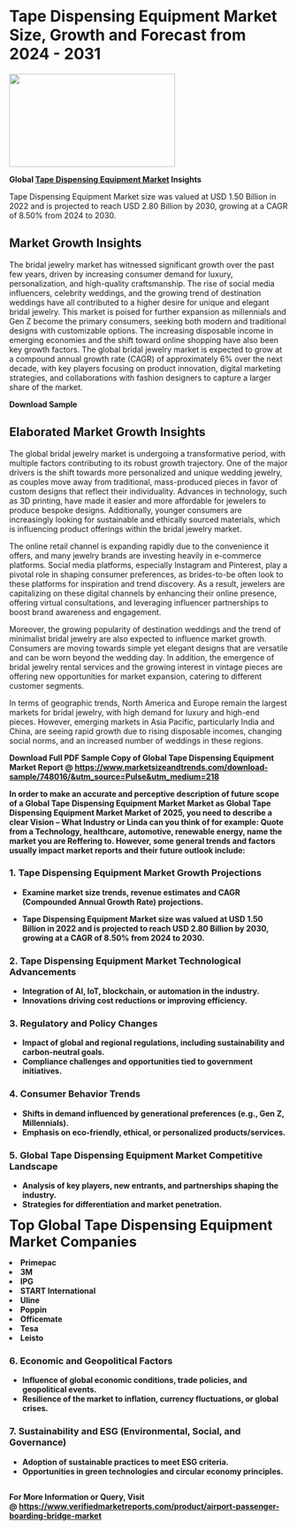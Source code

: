 <H1>Tape Dispensing Equipment Market Size, Growth and Forecast from 2024 - 2031</H1><img class="aligncenter size-medium wp-image-584254" src="https://thirdeyenews.in/wp-content/uploads/2024/09/Global-Market-Research-300x168.jpeg" alt="" width="300" height="168" /><p><strong>Global&nbsp;<a href="https://www.marketsizeandtrends.com/download-sample/748016/&amp;utm_source=Pulse&amp;utm_medium=218">Tape Dispensing Equipment Market</a> Insights</strong></p><p>Tape Dispensing Equipment Market size was valued at USD 1.50 Billion in 2022 and is projected to reach USD 2.80 Billion by 2030, growing at a CAGR of 8.50% from 2024 to 2030.</p><p><h2>Market Growth Insights</h2> <p>The bridal jewelry market has witnessed significant growth over the past few years, driven by increasing consumer demand for luxury, personalization, and high-quality craftsmanship. The rise of social media influencers, celebrity weddings, and the growing trend of destination weddings have all contributed to a higher desire for unique and elegant bridal jewelry. This market is poised for further expansion as millennials and Gen Z become the primary consumers, seeking both modern and traditional designs with customizable options. The increasing disposable income in emerging economies and the shift toward online shopping have also been key growth factors. The global bridal jewelry market is expected to grow at a compound annual growth rate (CAGR) of approximately 6% over the next decade, with key players focusing on product innovation, digital marketing strategies, and collaborations with fashion designers to capture a larger share of the market.</p> <p><strong>Download Sample</strong></p> <h2>Elaborated Market Growth Insights</h2> <p>The global bridal jewelry market is undergoing a transformative period, with multiple factors contributing to its robust growth trajectory. One of the major drivers is the shift towards more personalized and unique wedding jewelry, as couples move away from traditional, mass-produced pieces in favor of custom designs that reflect their individuality. Advances in technology, such as 3D printing, have made it easier and more affordable for jewelers to produce bespoke designs. Additionally, younger consumers are increasingly looking for sustainable and ethically sourced materials, which is influencing product offerings within the bridal jewelry market.</p> <p>The online retail channel is expanding rapidly due to the convenience it offers, and many jewelry brands are investing heavily in e-commerce platforms. Social media platforms, especially Instagram and Pinterest, play a pivotal role in shaping consumer preferences, as brides-to-be often look to these platforms for inspiration and trend discovery. As a result, jewelers are capitalizing on these digital channels by enhancing their online presence, offering virtual consultations, and leveraging influencer partnerships to boost brand awareness and engagement.</p> <p>Moreover, the growing popularity of destination weddings and the trend of minimalist bridal jewelry are also expected to influence market growth. Consumers are moving towards simple yet elegant designs that are versatile and can be worn beyond the wedding day. In addition, the emergence of bridal jewelry rental services and the growing interest in vintage pieces are offering new opportunities for market expansion, catering to different customer segments.</p> <p>In terms of geographic trends, North America and Europe remain the largest markets for bridal jewelry, with high demand for luxury and high-end pieces. However, emerging markets in Asia Pacific, particularly India and China, are seeing rapid growth due to rising disposable incomes, changing social norms, and an increased number of weddings in these regions.</p> <p><strong></p><p><span class=""><strong>Download Full PDF Sample Copy of Global Tape Dispensing Equipment Market Report</strong> @ <a href="https://www.marketsizeandtrends.com/download-sample/748016/&amp;utm_source=Pulse&amp;utm_medium=218" target="_blank">https://www.marketsizeandtrends.com/download-sample/748016/&amp;utm_source=Pulse&amp;utm_medium=218</a></span></p><p>In order to make an accurate and perceptive description of future scope of a Global&nbsp;Tape Dispensing Equipment Market Market as Global&nbsp;Tape Dispensing Equipment Market Market of 2025, you need to describe a clear Vision &ndash; What Industry or Linda can you think of for example: Quote from a Technology, healthcare, automotive, renewable energy, name the market you are Reffering to. However, some general trends and factors usually impact market reports and their future outlook include:</p><h3>1.&nbsp;<strong>Tape Dispensing Equipment Market Growth Projections</strong></h3><ul><li>Examine market size trends, revenue estimates and CAGR (Compounded Annual Growth Rate) projections.</li><li><p>Tape Dispensing Equipment Market size was valued at USD 1.50 Billion in 2022 and is projected to reach USD 2.80 Billion by 2030, growing at a CAGR of 8.50% from 2024 to 2030.</p></li></ul><h3>2.&nbsp;<strong>Tape Dispensing Equipment Market Technological Advancements</strong></h3><ul><li>Integration of AI, IoT, blockchain, or automation in the industry.</li><li>Innovations driving cost reductions or improving efficiency.</li></ul><h3>3.&nbsp;<strong>Regulatory and Policy Changes</strong></h3><ul><li>Impact of global and regional regulations, including sustainability and carbon-neutral goals.</li><li>Compliance challenges and opportunities tied to government initiatives.</li></ul><h3>4.&nbsp;<strong>Consumer Behavior Trends</strong></h3><ul><li>Shifts in demand influenced by generational preferences (e.g., Gen Z, Millennials).</li><li>Emphasis on eco-friendly, ethical, or personalized products/services.</li></ul><h3>5.&nbsp;<strong>Global Tape Dispensing Equipment Market Competitive Landscape</strong></h3><ul><li>Analysis of key players, new entrants, and partnerships shaping the industry.</li><li>Strategies for differentiation and market penetration.</li></ul><p data-pm-slice="1 1 []"><span style="color: inherit; font-family: inherit; font-size: 25px;">Top Global Tape Dispensing Equipment Market Companies</span></p><div class="" data-test-id=""><p><li>Primepac</li><li> 3M</li><li> IPG</li><li> START International</li><li> Uline</li><li> Poppin</li><li> Officemate</li><li> Tesa</li><li> Leisto</li></p></div><h3>6.&nbsp;<strong>Economic and Geopolitical Factors</strong></h3><ul><li>Influence of global economic conditions, trade policies, and geopolitical events.</li><li>Resilience of the market to inflation, currency fluctuations, or global crises.</li></ul><h3>7.&nbsp;<strong>Sustainability and ESG (Environmental, Social, and Governance)</strong></h3><ul><li>Adoption of sustainable practices to meet ESG criteria.</li><li>Opportunities in green technologies and circular economy principles.</li></ul><h2><strong style="font-size: 14px;">For More Information or Query, Visit @&nbsp;</strong><a style="background-color: #ffffff; font-size: 14px;" href="https://www.marketsizeandtrends.com/report/tape-dispensing-equipment-market/" target="_blank">https://www.verifiedmarketreports.com/product/airport-passenger-boarding-bridge-market</a></h2>
